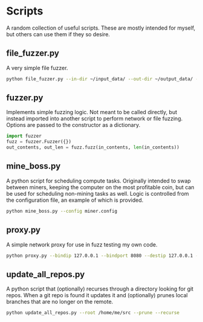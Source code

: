 # Scripts
A random collection of useful scripts. These are mostly intended for myself, but others can use them if they so desire.

## file_fuzzer.py
A very simple file fuzzer.
```sh
python file_fuzzer.py --in-dir ~/input_data/ --out-dir ~/output_data/ --n 3
```

## fuzzer.py
Implements simple fuzzing logic. Not meant to be called directly, but instead imported into another script to perform network or file fuzzing. Options are passed to the constructor as a dictionary.
```python
import fuzzer
fuzz = fuzzer.Fuzzer({})
out_contents, out_len = fuzz.fuzz(in_contents, len(in_contents))
```

## mine_boss.py
A python script for scheduling compute tasks. Originally intended to swap between miners, keeping the computer on the most profitable coin, but can be used for scheduling non-mining tasks as well. Logic is controlled from the configuration file, an example of which is provided.
```sh
python mine_boss.py --config miner.config
```

## proxy.py
A simple network proxy for use in fuzz testing my own code.
```sh
python proxy.py --bindip 127.0.0.1 --bindport 8080 --destip 127.0.0.1 --destport 80 --post do_stuff.py
```

## update_all_repos.py
A python script that (optionally) recurses through a directory looking for git repos. When a git repo is found it updates it and (optionally) prunes local branches that are no longer on the remote.
```sh
python update_all_repos.py --root /home/me/src --prune --recurse
```
